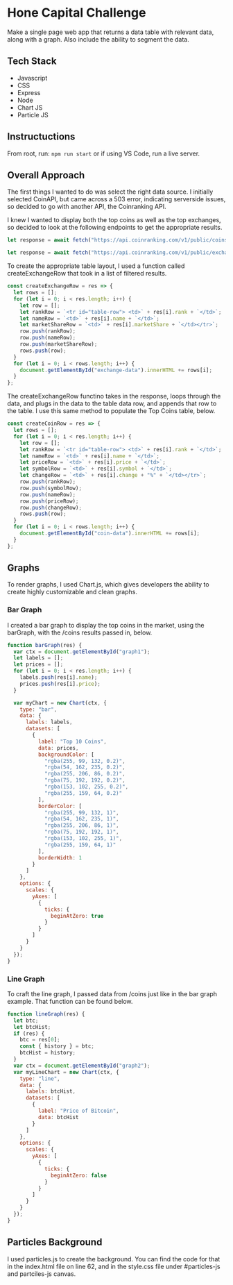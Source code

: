 # Hone Capital Challenge

Make a single page web app that returns a data table with relevant data, along with a graph. Also include the ability to segment the data.

## Tech Stack

- Javascript
- CSS
- Express
- Node
- Chart JS
- Particle JS

## Instructuctions

From root, run: `npm run start` or if using VS Code, run a live server.

## Overall Approach

The first things I wanted to do was select the right data source. I initially selected CoinAPI, but came across a 503 error, indicating serverside issues, so decided to go with another API, the Coinranking API.

I knew I wanted to display both the top coins as well as the top exchanges, so decided to look at the following endpoints to get the appropriate results.

```javascript
let response = await fetch("https://api.coinranking.com/v1/public/coins");

let response = await fetch("https://api.coinranking.com/v1/public/exchanges");
```

To create the appropriate table layout, I used a function called createExchangeRow that took in a list of filtered results.

```javascript
const createExchangeRow = res => {
  let rows = [];
  for (let i = 0; i < res.length; i++) {
    let row = [];
    let rankRow = `<tr id="table-row"> <td>` + res[i].rank + `</td>`;
    let nameRow = `<td>` + res[i].name + `</td>`;
    let marketShareRow = `<td>` + res[i].marketShare + `</td></tr>`;
    row.push(rankRow);
    row.push(nameRow);
    row.push(marketShareRow);
    rows.push(row);
  }
  for (let i = 0; i < rows.length; i++) {
    document.getElementById("exchange-data").innerHTML += rows[i];
  }
};
```

The createExchangeRow functino takes in the response, loops through the data, and plugs in the data to the table data row, and appends that row to the table. I use this same method to populate the Top Coins table, below.

```javascript
const createCoinRow = res => {
  let rows = [];
  for (let i = 0; i < res.length; i++) {
    let row = [];
    let rankRow = `<tr id="table-row"> <td>` + res[i].rank + `</td>`;
    let nameRow = `<td>` + res[i].name + `</td>`;
    let priceRow = `<td>` + res[i].price + `</td>`;
    let symbolRow = `<td>` + res[i].symbol + `</td>`;
    let changeRow = `<td>` + res[i].change + "%" + `</td></tr>`;
    row.push(rankRow);
    row.push(symbolRow);
    row.push(nameRow);
    row.push(priceRow);
    row.push(changeRow);
    rows.push(row);
  }
  for (let i = 0; i < rows.length; i++) {
    document.getElementById("coin-data").innerHTML += rows[i];
  }
};
```

## Graphs

To render graphs, I used Chart.js, which gives developers the ability to create highly customizable and clean graphs.

### Bar Graph

I created a bar graph to display the top coins in the market, using the barGraph, with the /coins results passed in, below.

```javascript
function barGraph(res) {
  var ctx = document.getElementById("graph1");
  let labels = [];
  let prices = [];
  for (let i = 0; i < res.length; i++) {
    labels.push(res[i].name);
    prices.push(res[i].price);
  }

  var myChart = new Chart(ctx, {
    type: "bar",
    data: {
      labels: labels,
      datasets: [
        {
          label: "Top 10 Coins",
          data: prices,
          backgroundColor: [
            "rgba(255, 99, 132, 0.2)",
            "rgba(54, 162, 235, 0.2)",
            "rgba(255, 206, 86, 0.2)",
            "rgba(75, 192, 192, 0.2)",
            "rgba(153, 102, 255, 0.2)",
            "rgba(255, 159, 64, 0.2)"
          ],
          borderColor: [
            "rgba(255, 99, 132, 1)",
            "rgba(54, 162, 235, 1)",
            "rgba(255, 206, 86, 1)",
            "rgba(75, 192, 192, 1)",
            "rgba(153, 102, 255, 1)",
            "rgba(255, 159, 64, 1)"
          ],
          borderWidth: 1
        }
      ]
    },
    options: {
      scales: {
        yAxes: [
          {
            ticks: {
              beginAtZero: true
            }
          }
        ]
      }
    }
  });
}
```

### Line Graph

To craft the line graph, I passed data from /coins just like in the bar graph example. That function can be found below.

```javascript
function lineGraph(res) {
  let btc;
  let btcHist;
  if (res) {
    btc = res[0];
    const { history } = btc;
    btcHist = history;
  }
  var ctx = document.getElementById("graph2");
  var myLineChart = new Chart(ctx, {
    type: "line",
    data: {
      labels: btcHist,
      datasets: [
        {
          label: "Price of Bitcoin",
          data: btcHist
        }
      ]
    },
    options: {
      scales: {
        yAxes: [
          {
            ticks: {
              beginAtZero: false
            }
          }
        ]
      }
    }
  });
}
```

## Particles Background

I used particles.js to create the background. You can find the code for that in the index.html file on line 62, and in the style.css file under #particles-js and partciles-js canvas.
